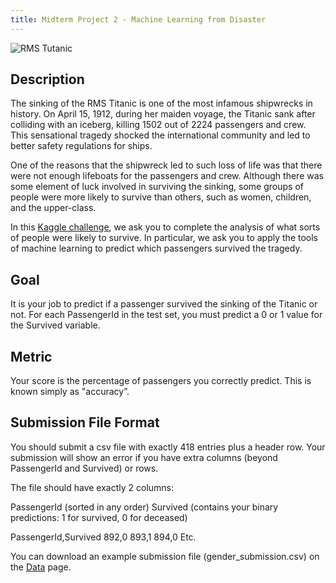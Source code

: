 ```yaml
---
title: Midterm Project 2 - Machine Learning from Disaster
---
```


![RMS Tutanic](titanic.jpeg)

## Description
The sinking of the RMS Titanic is one of the most infamous shipwrecks in history.  On April 15, 1912, during her maiden voyage, the Titanic sank after colliding with an iceberg, killing 1502 out of 2224 passengers and crew. This sensational tragedy shocked the international community and led to better safety regulations for ships.

One of the reasons that the shipwreck led to such loss of life was that there were not enough lifeboats for the passengers and crew. Although there was some element of luck involved in surviving the sinking, some groups of people were more likely to survive than others, such as women, children, and the upper-class.

In this [Kaggle challenge](https://www.kaggle.com/c/titanic), we ask you to complete the analysis of what sorts of people were likely to survive. In particular, we ask you to apply the tools of machine learning to predict which passengers survived the tragedy.

## Goal
It is your job to predict if a passenger survived the sinking of the Titanic or not. 
For each PassengerId in the test set, you must predict a 0 or 1 value for the Survived variable.

## Metric
Your score is the percentage of passengers you correctly predict. This is known simply as "accuracy”.

## Submission File Format
You should submit a csv file with exactly 418 entries plus a header row. Your submission will show an error if you have extra columns (beyond PassengerId and Survived) or rows.

The file should have exactly 2 columns:

PassengerId (sorted in any order)
Survived (contains your binary predictions: 1 for survived, 0 for deceased)

PassengerId,Survived
 892,0
 893,1
 894,0
 Etc.

You can download an example submission file (gender_submission.csv) on the [Data](https://www.kaggle.com/c/titanic/data) page.